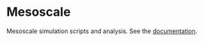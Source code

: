 # Mesoscale
Mesoscale simulation scripts and analysis. See the [documentation](https://sandreza.github.io/Mesoscale/dev).
